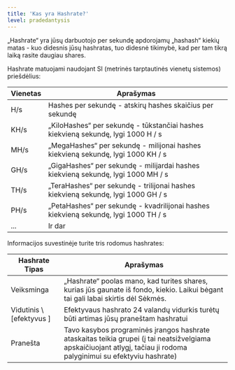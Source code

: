 ```yaml
---
title: 'Kas yra Hashrate?'
level: pradedantysis
---
```


„Hashrate“ yra jūsų darbuotojo per sekundę apdorojamų „hashash“ kiekių matas - kuo didesnis jūsų hashratas, tuo didesnė tikimybė, kad per tam tikrą laiką rasite daugiau shares.

Hashrate matuojami naudojant SI (metrinės tarptautinės vienetų sistemos) priešdėlius:

| Vienetas | Aprašymas                                                                           |
| -------- | ----------------------------------------------------------------------------------- |
| H/s      | Hashes per sekundę - atskirų hashes skaičius per sekundę                            |
| KH/s     | „KiloHashes“ per sekundę - tūkstančiai hashes kiekvieną sekundę, lygi 1000 H / s    |
| MH/s     | „MegaHashes“ per sekundę - milijonai hashes kiekvieną sekundę, lygi 1000 KH / s     |
| GH/s     | „GigaHashes“ per sekundę - milijardai hashes kiekvieną sekundę, lygi 1000 MH / s    |
| TH/s     | „TeraHashes“ per sekundę - trilijonai hashes kiekvieną sekundę, lygi 1000 GH / s    |
| PH/s     | „PetaHashes“ per sekundę - kvadrilijonai hashes kiekvieną sekundę, lygi 1000 TH / s |
| ...      | Ir dar                                                                              |

Informacijos suvestinėje turite tris rodomus hashrates:

| Hashrate Tipas              | Aprašymas                                                                                                                                                            |
| --------------------------- | -------------------------------------------------------------------------------------------------------------------------------------------------------------------- |
| Veiksminga                  | „Hashrate“ poolas mano, kad turites shares, kurias jūs gaunate iš fondo, kiekio. Laikui bėgant tai gali labai skirtis dėl Sėkmės.                                    |
| Vidutinis \ [efektyvus \] | Efektyvaus hashrato 24 valandų vidurkis turėtų būti artimas jūsų praneštam hashratui                                                                                 |
| Pranešta                    | Tavo kasybos programinės įrangos hashrate ataskaitas teikia grupei (į tai neatsižvelgiama apskaičiuojant atlygį, tačiau ji rodoma palyginimui su efektyviu hashrate) |
